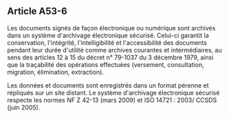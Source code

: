 Article A53-6
----
Les documents signés de façon électronique ou numérique sont archivés dans un
système d'archivage électronique sécurisé. Celui-ci garantit la conservation,
l'intégrité, l'intelligibilité et l'accessibilité des documents pendant leur
durée d'utilité comme archives courantes et intermédiaires, au sens des articles
12 à 15 du décret n° 79-1037 du 3 décembre 1979, ainsi que la traçabilité des
opérations effectuées (versement, consultation, migration, élimination,
extraction).

Les données et documents sont enregistrés dans un format pérenne et répliqués
sur un site distant. Le système d'archivage électronique sécurisé respecte les
normes NF Z 42-13 (mars 2009) et ISO 14721 : 2003/ CCSDS (juin 2005).
